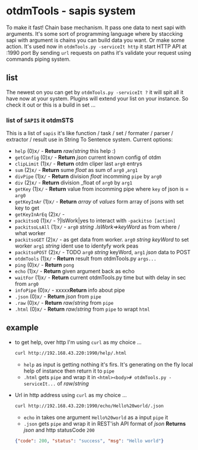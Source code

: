 # otdmTools - sapis system

  To make it fast! Chain base mechanism. It pass one data to next sapi with arguments. It's some sort of programming language where by staccking sapi with argument is chains you can build data you want. Or make some action.
  It's used now in `otdmTools.py -serviceIt http` it start HTTP API at :1990 port
  By sending `url` requests on paths it's validate your request using commands piping system.

## list

  The newest on you can get by `otdmTools.py -serviceIt ?` it will spit all it have now at your system. Plugins will extend your list on your instance. So check it out or this is a build in set ...

### list of `SAPIS` it otdmSTS

  This is a list of `sapis` it's like function / task / set / formater / parser / extractor / result
  use in String To Sentence system. Current options:
  - `help` (0)x`/` - **Return** _raw_/_string_ this help :)
  - `getConfig` (0)x`/` - **Return** _json_ current known config of otdm
  - `clipLimit` (1)x`/` - **Return** otdm cliper last `arg0` entrys
  - `sum` (2)x`/` - **Return** sume _float_ as sum of `arg0` ,`arg1`
  - `divPipe` (1)x`/` - **Return** division _float_ incomming `pipe` by `arg0`
  - `div` (2)x`/` - **Return** division _float of `arg0` by `arg1`
  - `getKey` (1)x`/` - **Return** value from incomming pipe where `key` of json is =  `arg0`
  - `getKeyInAr` (1)x`/` - **Return** _array_ of _values_ form array of jsons with set key to get
  - `getKeyInArEq` (2)x`/` -
  - `packitsoQ` (1)x`/` - ?|lsWork|yes to interact with `-packitso [action]`
  - `packitsoLsAll` (1)x`/` - `arg0` _string_ _.lsWork=>keyWord_ as from where / what worker
  - `packitsoGET` (2)x`/` - as get data from worker. `arg0` _string_ _keyWord_ to set worker `arg1` _string_ ident use to identyfy work peas
  - `packitsoPOST` (2)x`/` - TODO `arg0` _string_ keyWord, `arg1` _json_ data to POST
  - `otdmTools` (1)x`/` - **Return** result from otdmTools.py `args...`
  - `ping` (0)x`/` - **Return** `pong`
  - `echo` (1)x`/` - **Return** given argument back as echo
  - `waitFor` (1)x`/` - **Return** current otdmTools.py time but with delay in sec from `arg0`
  - `infoPipe` (0)x`/` - xxxxx**Return** info about pipe
  - `.json` (0)x`/` - **Return** _json_ from `pipe`
  - `.raw` (0)x`/` - **Return** _raw_/_string_ from `pipe`
  - `.html` (0)x`/` - **Return** _raw_/_string_ from `pipe` to wrapt `html`

## example

  * to get help, over http I'm using `curl` as my choice ...
    ```bash
    curl http://192.168.43.220:1990/help/.html
    ```
    - `help` as input is getting nothing it's firs. It's generating on the fly local help of instance then return it to `pipe`
    - `.html` gets `pipe` and wrap it in `<html><body># otdmTools.py - serviceIt...` of _raw_/_string_

  * Url in http address using `curl` as my choice ...
    ```bash
    curl http://192.168.43.220:1990/echo/Hello%20world/.json
    ```
    - `echo` in takes one argument `Hello%20world` as a input `pipe` it
    - `.json` gets `pipe` and wrap it in REST'ish API format of _json_
    **Returns** _json_ and http statusCode `200`
    ```json
    {"code": 200, "status": "success", "msg": "Hello world"}
    ```
